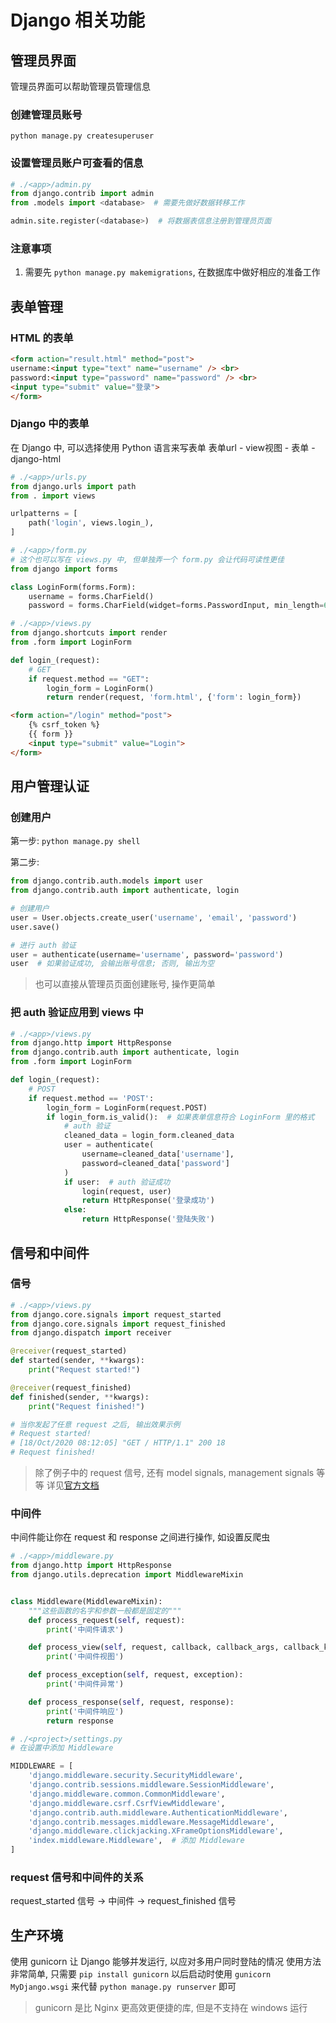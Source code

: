 # Django 相关功能

## 管理员界面

管理员界面可以帮助管理员管理信息

### 创建管理员账号

`python manage.py createsuperuser`

### 设置管理员账户可查看的信息

```python
# ./<app>/admin.py
from django.contrib import admin
from .models import <database>  # 需要先做好数据转移工作

admin.site.register(<database>)  # 将数据表信息注册到管理员页面

```

### 注意事项

1. 需要先 `python manage.py makemigrations`, 在数据库中做好相应的准备工作

## 表单管理

### HTML 的表单

```html
<form action="result.html" method="post">
username:<input type="text" name="username" /> <br>
password:<input type="password" name="password" /> <br>
<input type="submit" value="登录">
</form>
```

### Django 中的表单

在 Django 中, 可以选择使用 Python 语言来写表单
表单url - view视图 - 表单 - django-html

```python
# ./<app>/urls.py
from django.urls import path
from . import views

urlpatterns = [
    path('login', views.login_),
]
```

```python
# ./<app>/form.py
# 这个也可以写在 views.py 中, 但单独弄一个 form.py 会让代码可读性更佳
from django import forms

class LoginForm(forms.Form):
    username = forms.CharField()
    password = forms.CharField(widget=forms.PasswordInput, min_length=6)
```

```python
# ./<app>/views.py
from django.shortcuts import render
from .form import LoginForm

def login_(request):
    # GET
    if request.method == "GET":
        login_form = LoginForm()
        return render(request, 'form.html', {'form': login_form})
```

```html
<form action="/login" method="post">
    {% csrf_token %}
    {{ form }}
    <input type="submit" value="Login">
</form>
```

## 用户管理认证

### 创建用户

第一步: `python manage.py shell`

第二步:

```python
from django.contrib.auth.models import user
from django.contrib.auth import authenticate, login

# 创建用户
user = User.objects.create_user('username', 'email', 'password')
user.save()

# 进行 auth 验证
user = authenticate(username='username', password='password')
user  # 如果验证成功, 会输出账号信息; 否则, 输出为空
```

> 也可以直接从管理员页面创建账号, 操作更简单

### 把 auth 验证应用到 views 中

```python
# ./<app>/views.py
from django.http import HttpResponse
from django.contrib.auth import authenticate, login
from .form import LoginForm

def login_(request):
    # POST
    if request.method == 'POST':
        login_form = LoginForm(request.POST)
        if login_form.is_valid():  # 如果表单信息符合 LoginForm 里的格式
            # auth 验证
            cleaned_data = login_form.cleaned_data
            user = authenticate(
                username=cleaned_data['username'],
                password=cleaned_data['password']
            )
            if user:  # auth 验证成功
                login(request, user)
                return HttpResponse('登录成功')
            else:
                return HttpResponse('登陆失败')
```

## 信号和中间件

### 信号

```python
# ./<app>/views.py
from django.core.signals import request_started
from django.core.signals import request_finished
from django.dispatch import receiver

@receiver(request_started)
def started(sender, **kwargs):
    print("Request started!")

@receiver(request_finished)
def finished(sender, **kwargs):
    print("Request finished!")

# 当你发起了任意 request 之后, 输出效果示例
# Request started!
# [18/Oct/2020 08:12:05] "GET / HTTP/1.1" 200 18
# Request finished!
```

> 除了例子中的 request 信号, 还有 model signals, management signals 等等
> 详见[官方文档](https://docs.djangoproject.com/en/3.1/ref/signals/#signals)

### 中间件

中间件能让你在 request 和 response 之间进行操作, 如设置反爬虫

```python
# ./<app>/middleware.py
from django.http import HttpResponse
from django.utils.deprecation import MiddlewareMixin


class Middleware(MiddlewareMixin):
    """这些函数的名字和参数一般都是固定的"""
    def process_request(self, request):
        print('中间件请求')

    def process_view(self, request, callback, callback_args, callback_kwargs):
        print('中间件视图')

    def process_exception(self, request, exception):
        print('中间件异常')

    def process_response(self, request, response):
        print('中间件响应')
        return response
```

```python
# ./<project>/settings.py
# 在设置中添加 Middleware

MIDDLEWARE = [
    'django.middleware.security.SecurityMiddleware',
    'django.contrib.sessions.middleware.SessionMiddleware',
    'django.middleware.common.CommonMiddleware',
    'django.middleware.csrf.CsrfViewMiddleware',
    'django.contrib.auth.middleware.AuthenticationMiddleware',
    'django.contrib.messages.middleware.MessageMiddleware',
    'django.middleware.clickjacking.XFrameOptionsMiddleware',
    'index.middleware.Middleware',  # 添加 Middleware
]
```

### request 信号和中间件的关系

request_started 信号 -> 中间件 -> request_finished 信号

## 生产环境

使用 gunicorn 让 Django 能够并发运行, 以应对多用户同时登陆的情况
使用方法非常简单, 只需要 `pip install gunicorn`
以后启动时使用 `gunicorn MyDjango.wsgi` 来代替 `python manage.py runserver` 即可

> gunicorn 是比 Nginx 更高效更便捷的库, 但是不支持在 windows 运行
